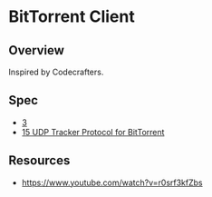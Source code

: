 # BitTorrent Client

## Overview
Inspired by Codecrafters. 



## Spec
- [3](https://www.bittorrent.org/beps/bep_0003.html)
- [15 UDP Tracker Protocol for BitTorrent](https://www.bittorrent.org/beps/bep_0015.html)

## Resources
- https://www.youtube.com/watch?v=r0srf3kfZbs

